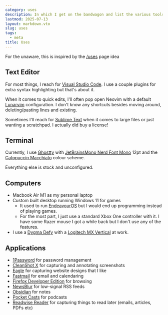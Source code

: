 ```yaml
---
category: uses
description: In which I get on the bandwagon and list the various tools of my trade
lastmod: 2025-07-13
layout: markdown.vto
slug: uses
tags:
  - meta
title: Uses
---
```

For the unaware, this is inspired by the [/uses](https://uses.tech) page idea

## Text Editor

For most things, I reach for [Visual Studio Code](https://code.visualstudio.com/). I use a couple plugins for extra syntax highlighting but that's about it.

When it comes to quick edits, I'll often pop open Neovim with a default [Lunarvim](https://www.lunarvim.org/) configuration. I don't know any shortcuts besides moving around, deleting/pasting lines and existing.

Sometimes I'll reach for [Sublime Text](https://www.sublimetext.com) when it comes to large files or just wanting a scratchpad. I actually did buy a license!

## Terminal

Currently, I use [Ghostty](https://ghostty.org/) with [JetBrainsMono Nerd Font Mono](https://www.programmingfonts.org/#jetbrainsmono) 12pt and the [Catppuccin Macchiato](https://github.com/catppuccin/ghostty) colour scheme.

Everything else is stock and unconfigured.

## Computers

- Macbook Air M1 as my personal laptop
- Custom built desktop running Windows 11 for games
  - It used to run [EndeavourOS](https://endeavouros.com/) but I would end up programming instead of playing games.
  - For the most part, I just use a standard Xbox One controller with it.
  I have some Razer mouse I got a while back but I don't use any of the features.
- I use a [Dygma Defy](https://dygma.com/pages/defy) with a [Logitech MX Vertical](https://www.logitech.com/en-nz/shop/p/mx-vertical-ergonomic-mouse) at work.

## Applications

- [1Password](https://1password.com/) for password management
- [CleanShot X](https://cleanshot.com/) for capturing and annotating screenshots
- [Eagle](https://eagle.cool/) for capturing website designs that I like
- [Fastmail](https://fastmail.com/) for email and calendaring
- [Firefox Developer Edition](https://www.mozilla.org/en-US/firefox/developer/) for browsing
- [NewsBlur](https://newsblur.com/) for low-signal RSS feeds
- [Obsidian](https://obsidian.md) for notes
- [Pocket Casts](https://pocketcasts.com) for podcasts
- [Readwise Reader](https://readwise.io/read) for capturing things to read later (emails, articles, PDFs etc)
